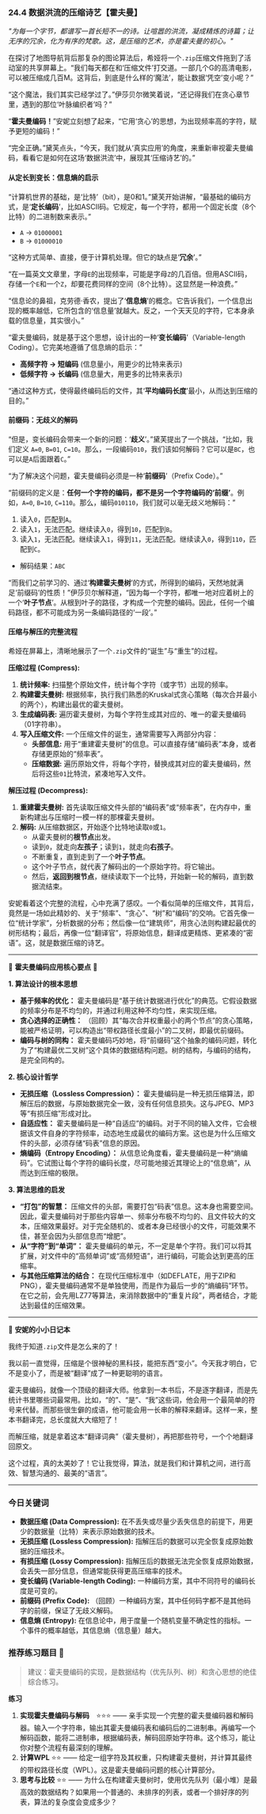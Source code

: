 ### **24.4 数据洪流的压缩诗艺【霍夫曼】**

*"为每一个字节，都谱写一首长短不一的诗。让喧嚣的洪流，凝成精炼的诗篇；让无序的冗余，化为有序的梵歌。这，是压缩的艺术，亦是霍夫曼的初心。"*

在探讨了地图导航背后那复杂的图论算法后，希娅将一个`.zip`压缩文件拖到了活动室的共享屏幕上。“我们每天都在和‘压缩文件’打交道。一部几个G的高清电影，可以被压缩成几百M。这背后，到底是什么样的‘魔法’，能让数据‘凭空’变小呢？”

“这个魔法，我们其实已经学过了。”伊莎贝尔微笑着说，“还记得我们在贪心章节里，遇到的那位‘叶脉编织者’吗？”

“**霍夫曼编码！**”安妮立刻想了起来，“它用‘贪心’的思想，为出现频率高的字符，赋予更短的编码！”

“完全正确。”黛芙点头，“今天，我们就从‘真实应用’的角度，来重新审视霍夫曼编码，看看它是如何在这场‘数据洪流’中，展现其‘压缩诗艺’的。”

#### **从定长到变长：信息熵的启示**

“计算机世界的基础，是‘比特’（bit），是0和1。”黛芙开始讲解，“最基础的编码方式，是‘**定长编码**’，比如ASCII码。它规定，每一个字符，都用一个固定长度（8个比特）的二进制数来表示。”

-   `A` -> `01000001`
-   `B` -> `01000010`

“这种方式简单、直接，便于计算机处理。但它的缺点是‘**冗余**’。”

“在一篇英文文章里，字母`E`的出现频率，可能是字母`Z`的几百倍。但用ASCII码，存储一个`E`和一个`Z`，却要花费同样的空间（8个比特）。这显然是一种浪费。”

“信息论的鼻祖，克劳德·香农，提出了‘**信息熵**’的概念。它告诉我们，一个信息出现的概率越低，它所包含的‘信息量’就越大。反之，一个天天见的字符，它本身承载的信息量，其实很小。”

“霍夫曼编码，就是基于这个思想，设计出的一种‘**变长编码**’（Variable-length Coding）。它完美地遵循了信息熵的启示：”

-   **高频字符 -> 短编码** (信息量小，用更少的比特来表示)
-   **低频字符 -> 长编码** (信息量大，用更多的比特来表示)

“通过这种方式，使得最终编码后的文件，其‘**平均编码长度**’最小，从而达到压缩的目的。”

#### **前缀码：无歧义的解码**

“但是，变长编码会带来一个新的问题：‘**歧义**’。”黛芙提出了一个挑战，“比如，我们定义 `A=0`, `B=01`, `C=10`。那么，一段编码`010`，我们该如何解码？它可以是`BC`，也可以是`A`后面跟着`C`。”

“为了解决这个问题，霍夫曼编码必须是一种‘**前缀码**’（Prefix Code）。”

“前缀码的定义是：**任何一个字符的编码，都不是另一个字符编码的‘前缀’**。例如，`A=0`, `B=10`, `C=110`。那么，编码`010110`，我们就可以毫无歧义地解码：”

1.  读入`0`，匹配到`A`。
2.  读入`1`，无法匹配。继续读入`0`，得到`10`，匹配到`B`。
3.  读入`1`，无法匹配。继续读入`1`，得到`11`，无法匹配。继续读入`0`，得到`110`，匹配到`C`。
-   解码结果：`ABC`

“而我们之前学习的、通过‘**构建霍夫曼树**’的方式，所得到的编码，天然地就满足‘前缀码’的性质！”伊莎贝尔解释道，“因为每一个字符，都唯一地对应着树上的一个‘**叶子节点**’。从根到叶子的路径，才构成一个完整的编码。因此，任何一个编码路径，都不可能成为另一条编码路径的‘一段’。”

#### **压缩与解压的完整流程**

希娅在屏幕上，清晰地展示了一个`.zip`文件的“诞生”与“重生”的过程。

**压缩过程 (Compress):**

1.  **统计频率:** 扫描整个原始文件，统计每个字符（或字节）出现的频率。
2.  **构建霍夫曼树:** 根据频率，执行我们熟悉的Kruskal式贪心策略（每次合并最小的两个），构建出最优的霍夫曼树。
3.  **生成编码表:** 遍历霍夫曼树，为每个字符生成其对应的、唯一的霍夫曼编码（01字符串）。
4.  **写入压缩文件:** 一个压缩文件的诞生，通常需要写入两部分内容：
    -   **头部信息:** 用于“重建霍夫曼树”的信息。可以直接存储“编码表”本身，或者存储更原始的“频率表”。
    -   **压缩数据:** 遍历原始文件，将每个字符，替换成其对应的霍夫曼编码，然后将这些`01`比特流，紧凑地写入文件。

**解压过程 (Decompress):**

1.  **重建霍夫曼树:** 首先读取压缩文件头部的“编码表”或“频率表”，在内存中，重新构建出与压缩时一模一样的那棵霍夫曼树。
2.  **解码:** 从压缩数据区，开始逐个比特地读取`0`或`1`。
    -   从霍夫曼树的**根节点**出发。
    -   读到`0`，就走向**左孩子**；读到`1`，就走向**右孩子**。
    -   不断重复，直到走到了一个**叶子节点**。
    -   这个叶子节点，就代表了解码出的一个原始字符。将它输出。
    -   然后，**返回到根节点**，继续读取下一个比特，开始新一轮的解码，直到数据流结束。

安妮看着这个完整的流程，心中充满了感叹。一个看似简单的压缩文件，其背后，竟然是一场如此精妙的、关于“频率”、“贪心”、“树”和“编码”的交响。它首先像一位“统计学家”，分析数据的分布；然后像一位“建筑师”，用贪心法则构建起最优的树形结构；最后，再像一位“翻译官”，将原始信息，翻译成更精炼、更紧凑的“密语”。这，就是数据压缩的诗艺。

---

🌸 **霍夫曼编码应用核心要点** 🌸

**1. 算法设计的根本思想**
- **基于频率的优化：** 霍夫曼编码是“基于统计数据进行优化”的典范。它假设数据的频率分布是不均匀的，并通过利用这种不均匀性，来实现压缩。
- **贪心选择的正确性：** （回顾）其“每次合并权重最小的两个节点”的贪心策略，能被严格证明，可以构造出“带权路径长度最小”的二叉树，即最优前缀码。
- **编码与树的同构：** 霍夫曼编码巧妙地，将“前缀码”这个抽象的编码问题，转化为了“构建最优二叉树”这个具体的数据结构问题。树的结构，与编码的结构，是完全同构的。

**2. 核心设计哲学**
- **无损压缩（Lossless Compression）：** 霍夫曼编码是一种无损压缩算法，即解压后的数据，与原始数据完全一致，没有任何信息损失。这与JPEG、MP3等“有损压缩”形成对比。
- **自适应性：** 霍夫曼编码是一种“自适应”的编码。对于不同的输入文件，它会根据该文件自身的字符频率，动态地生成最优的编码方案。这也是为什么压缩文件的头部，必须存储“码表”信息的原因。
- **熵编码（Entropy Encoding）：** 从信息论角度看，霍夫曼编码是一种“熵编码”。它试图让每个字符的编码长度，尽可能地接近其理论上的“信息熵”，从而达到压缩的极限。

**3. 算法思维的启发**
- **“打包”的智慧：** 压缩文件的头部，需要打包“码表”信息。这本身也需要空间。因此，霍夫曼编码对于那些内容单一、频率分布极不均匀的、且文件较大的文本，压缩效果最好。对于完全随机的、或者本身已经很小的文件，可能效果不佳，甚至会因为头部信息而“增肥”。
- **从“字符”到“单词”：** 霍夫曼编码的单元，不一定是单个字符。我们可以将其扩展，对文件中的“高频单词”或“高频短语”，进行编码，可能会达到更高的压缩率。
- **与其他压缩算法的结合：** 在现代压缩标准中（如DEFLATE，用于ZIP和PNG），霍夫曼编码通常不是单独使用，而是作为最后一步的“熵编码”环节。在它之前，会先用LZ77等算法，来消除数据中的“重复片段”，两者结合，才能达到最佳的压缩效果。

---

🎀 **安妮的小小日记本**

我终于知道`.zip`文件是怎么来的了！

我以前一直觉得，压缩是个很神秘的黑科技，能把东西“变小”。今天我才明白，它不是变小了，而是被“翻译”成了一种更聪明的语言。

霍夫曼编码，就像一个顶级的翻译大师。他拿到一本书后，不是逐字翻译，而是先统计书里哪些词最常用。比如，“的”、“是”、“我”这些词，他会用一个最简单的符号来代替。而那些很生僻的成语，他可能会用一长串的解释来翻译。这样一来，整本书翻译完，总长度就大大缩短了！

而解压缩，就是拿着这本“翻译词典”（霍夫曼树），再把那些符号，一个个地翻译回原文。

这个过程，真的太美妙了！它让我觉得，算法，就是我们和计算机之间，进行高效、智慧沟通的、最美的“语言”。

---

### 今日关键词

- **数据压缩 (Data Compression):** 在不丢失或尽量少丢失信息的前提下，用更少的数据量（比特）来表示原始数据的技术。
- **无损压缩 (Lossless Compression):** 指解压后的数据可以完全恢复成原始数据的压缩技术。
- **有损压缩 (Lossy Compression):** 指解压后的数据无法完全恢复成原始数据，会丢失一部分信息，但通常能获得更高压缩率的技术。
- **变长编码 (Variable-length Coding):** 一种编码方案，其中不同符号的编码长度是可变的。
- **前缀码 (Prefix Code):** （回顾）一种编码方案，其中任何码字都不是其他码字的前缀，保证了无歧义解码。
- **信息熵 (Entropy):** 在信息论中，用于度量一个随机变量不确定性的指标。一个事件的概率越低，其信息熵（信息量）越大。

### 推荐练习题目 🧲  
> 建议：霍夫曼编码的实现，是数据结构（优先队列、树）和贪心思想的绝佳综合练习。

**练习**  
1.  **实现霍夫曼编码与解码** ⭐⭐⭐ —— 亲手实现一个完整的霍夫曼编码器和解码器。输入一个字符串，输出其霍夫曼编码表和编码后的二进制串。再编写一个解码函数，能将二进制串，根据编码表，解码回原始字符串。这个练习，能让你对整个流程有最深刻的理解。
2.  **计算WPL** ⭐⭐ —— 给定一组字符及其权重，只构建霍夫曼树，并计算其最终的带权路径长度（WPL）。这是霍夫曼编码问题的核心计算部分。
3.  **思考与比较** ⭐⭐ —— 为什么在构建霍夫曼树时，使用优先队列（最小堆）是最高效的数据结构？如果用一个普通的、未排序的列表，或者一个排好序的列表，算法的复杂度会变成多少？
